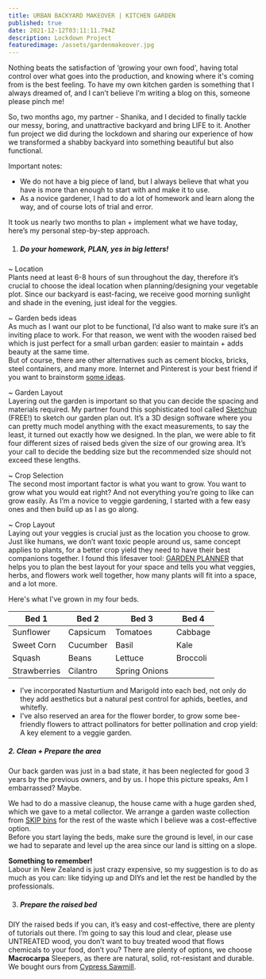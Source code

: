 ```yaml
---
title: URBAN BACKYARD MAKEOVER | KITCHEN GARDEN
published: true
date: 2021-12-12T03:11:11.794Z
description: Lockdown Project
featuredimage: /assets/gardenmakeover.jpg
---
```

Nothing beats the satisfaction of ‘growing your own food', having total control over what goes into the production, and knowing where it's coming from is the best feeling. To have my own kitchen garden is something that I always dreamed of, and I can’t believe I’m writing a blog on this, someone please pinch me!

So, two months ago, my partner - Shanika, and I decided to finally tackle our messy, boring, and unattractive backyard and bring LIFE to it. Another fun project we did during the lockdown and sharing our experience of how we transformed a shabby backyard into something beautiful but also functional. 

Important notes:

* We do not have a big piece of land, but I always believe that what you have is more than enough to start with and make it to use. 
* As a novice gardener, I had to do a lot of homework and learn along the way, and of course lots of trial and error. 

 It took us nearly two months to plan + implement what we have today, here’s my personal step-by-step approach. 

1. ##### Do your homework, PLAN, yes in big letters!

~ Location \
Plants need at least 6-8 hours of sun throughout the day, therefore it’s crucial to choose the ideal location when planning/designing your vegetable plot. Since our backyard is east-facing, we receive good morning sunlight and shade in the evening, just ideal for the veggies. 

~ Garden beds ideas \
As much as I want our plot to be functional, I’d also want to make sure it’s an inviting place to work. For that reason, we went with the wooden raised bed which is just perfect for a small urban garden: easier to maintain + adds beauty at the same time. \
But of course, there are other alternatives such as cement blocks, bricks, steel containers, and many more. Internet and Pinterest is your best friend if you want to brainstorm [some ideas](https://www.familyfoodgarden.com/vegetable-garden-ideas/).

~ Garden Layout \
Layering out the garden is important so that you can decide the spacing and materials required. My partner found this sophisticated tool called [Sketchup](https://www.sketchup.com/) (FREE!) to sketch our garden plan out. It’s a 3D design software where you can pretty much model anything with the exact measurements, to say the least, it turned out exactly how we designed.
In the plan, we were able to fit four different sizes of raised beds given the size of our growing area. It’s your call to decide the bedding size but the recommended size should not exceed these lengths. 

~ Crop Selection \
The second most important factor is what you want to grow. You want to grow what you would eat right? And not everything you’re going to like can grow easily. As I’m a novice to veggie gardening, I started with a few easy ones and then build up as I as go along.

~ Crop Layout \
Laying out your veggies is crucial just as the location you choose to grow. Just like humans, we don’t want toxic people around us, same concept applies to plants, for a better crop yield they need to have their best companions together. I found this lifesaver tool: [GARDEN PLANNER](https://gardenplanner.almanac.com/) that helps you to plan the best layout for your space and tells you what veggies, herbs, and flowers work well together, how many plants will fit into a space, and a lot more. 

Here's what I've grown in my four beds. 

| Bed 1        | Bed 2    | Bed 3         | Bed 4    |
| ------------ | -------- | ------------- | -------- |
| Sunflower    | Capsicum | Tomatoes      | Cabbage  |
| Sweet Corn   | Cucumber | Basil         | Kale     |
| Squash       | Beans    | Lettuce       | Broccoli |
| Strawberries | Cilantro | Spring Onions |          |

* I’ve incorporated Nasturtium and Marigold into each bed, not only do they add aesthetics but a natural pest control for aphids, beetles, and whitefly.
* I've also reserved an area for the flower border, to grow some bee-friendly flowers to attract pollinators for better pollination and crop yield: A key element to a veggie garden.

##### 2. Clean + Prepare the area 

Our back garden was just in a bad state, it has been neglected for good 3 years by the previous owners, and by us. I hope this picture speaks, Am I embarrassed? Maybe. 

We had to do a massive cleanup, the house came with a huge garden shed, which we gave to a metal collector. We arrange a garden waste collection from [SKIP bins](https://www.wastemanagement.co.nz/for-home/skip-bin/) for the rest of the waste which I believe was a cost-effective option.  \
Before you start laying the beds, make sure the ground is level, in our case we had to separate and level up the area since our land is sitting on a slope. 

**Something to remember!** \
Labour in New Zealand is just crazy expensive, so my suggestion is to do as much as you can: like tidying up and DIYs and let the rest be handled by the professionals. 

3. ##### Prepare the raised bed

DIY the raised beds if you can, it’s easy and cost-effective, there are plenty of tutorials out there. 
I’m going to say this loud and clear, please use UNTREATED wood, you don’t want to buy treated wood that flows chemicals to your food, don’t you? There are plenty of options, we choose **Macrocarpa** Sleepers, as there are natural, solid, rot-resistant and durable. We bought ours from [Cypress Sawmill](https://www.cypress-sawmill.co.nz/).